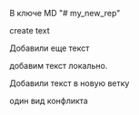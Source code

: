  В ключе MD "# my_new_rep" 

 create text

 Добавили еще текст

добавим текст локально.

Добавили текст в новую ветку 

один вид конфликта 
